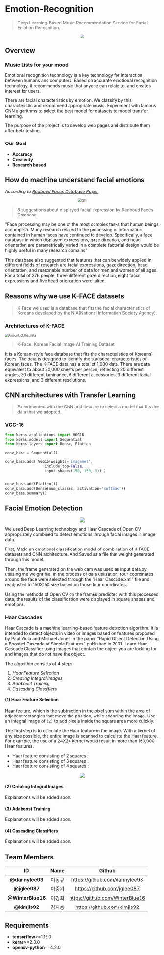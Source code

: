 # Emotion-Recognition

> Deep Learning-Based Music Recommendation Service for Facial Emotion Recognition.

<p align='center'><img src='https://i.pinimg.com/originals/c6/27/a2/c627a264744447f3bc0d0978bce1fc9c.png' style="zoom:67%;" /></p>

## Overview

### Music Lists for your mood

Emotional recognition technology is a key technology for interaction between humans and computers. Based on accurate emotional recognition technology, it recommends music that anyone can relate to, and creates interest for users.

There are facial characteristics by emotion. We classify by this characteristic and recommend appropriate music. Experiment with famous CNN algorithms to select the best model for datasets to model transfer learning.

The purpose of the project is to develop web pages and distribute them after beta testing.

### Our Goal

- **Accuracy** 
- **Creativity** 
- **Research based** 

## How do machine understand facial emotions

*According to [Radboud Faces Database Paper](http://www.socsci.ru.nl/rafd/Langner_etal_2010_CEM.pdf),*

<p align='center'><img src="https://github.com/dannylee93/Emotion-Recognition/blob/master/Images/Radboud_Faces_Database.JPG?raw=true" alt="캡처" style="zoom:67%;" /></p>

> 8 suggestions about displayed facial expression by Radboud Faces Database

"Face processing may be one of the most complex tasks that human beings accomplish. Many research related to the processing of information contained in human faces have continued to develop. Specifically, a face database in which displayed expressions, gaze direction, and head orientation are parametrically varied in a complete factorial design would be highly useful in many research domains"

This database also suggested that features that can be widely applied in different fields of research are facial expressions, gaze direction, head orientation, and reasonable number of data for men and women of all ages. For a total of 276 people, three different gaze direction, eight facial expressions and five head orientation were taken.

##  Reasons why we use K-FACE datasets

> K-Face we used is a database that fits the facial characteristics of Koreans developed by the NIA(National Information Society Agency).

### Architectures of K-FACE

<p><img src="https://github.com/k-face/k-face_2019/raw/master/image/Amount_of_the_data.png" alt="Amount_of_the_data" style="zoom:67%;" /></p>

> K-Face: Korean Facial Image AI Training Dataset

It is a Korean-style face database that fits the characteristics of Koreans' faces. The data is designed to identify the statistical characteristics of Korean faces. The K-FACE data has a total of 1,000 data. There are data equivalent to about 30,000 sheets per person, reflecting 20 different angles, 30 different luminance, 6 different accessories, 3 different facial expressions, and 3 different resolutions.

## CNN architectures with Transfer Learning

> Experimented with the CNN architecture to select a model that fits the data that we adopted.

### VGG-16

```python
from keras.applications import VGG16
from keras.models import Sequential
from keras.layers import Dense, Flatten

conv_base = Sequential()

conv_base.add( VGG16(weights='imagenet',
                  include_top=False,
                  input_shape=(150, 150, 3)) )


conv_base.add(Flatten())
conv_base.add(Dense(num_classes, activation='softmax'))
conv_base.summary()
```

## Facial Emotion Detection

<p align='center'>
    <img src="https://github.com/dannylee93/Emotion-Recognition/blob/master/Images/EmotionDetection.jpg?raw=true">
</p>

We used Deep Learning technology and Haar Cascade of Open CV appropriately combined to detect emotions through facial images in image data.

First, Made an emotional classification model of combination of K-FACE datasets and CNN architecture. And Saved as a file that weight generated through this model.

Then, the frame generated on the web cam was used as input data by utilizing the weight file. In the process of data utilization, four coordinates around the face were selected through the "Haar Cascade.xml" file and readjusted to 150X150 size based on those four coordinates.

Using the methods of Open CV on the frames predicted with this processed data, the results of the classification were displayed in square shapes and emotions.

### Haar Cascades

Haar Cascade is a machine learning-based feature detection algorithm. It is intended to detect objects in video or images based on features proposed by Paul Viola and Michael Jones in the paper "Rapid Object Detection Using a Boosted Cascade of Simple Features" published in 2001. Learn Haar Cascade Classifier using images that contain the object you are looking for and images that do not have the object.

The algorithm consists of 4 steps.

1. *Haar Feature Selection*
2. *Creating Integral Images*
3. *Adaboost Training*
4. *Cascading Classifiers*

 #### (1) Haar Feature Selection

Haar feature, which is the subtraction in the pixel sum within the area of adjacent rectangles that move the position, while scanning the image. Use an integral image of `(2)` to add pixels inside the square area more quickly.

The first step is to calculate the Haar feature in the image. With a kernel of any size possible, the entire image is scanned to calculate the Haar feature. For example, the use of a 24X24 kernel would result in more than 160,000 Haar features.

- Haar feature consisting of 2 squares : 
- Haar feature consisting of 3 squares : 
- Haar feature consisting of 4 squares :  

<p align='center'>
    <img src="https://github.com/dannylee93/Emotion-Recognition/blob/master/Images/3_Features_Haar.jpg?raw=true">
</p>

 #### (2) Creating Integral Images

Explanations will be added soon.

 #### (3) Adaboost Training

Explanations will be added soon.

 #### (4) Cascading Classifiers

Explanations will be added soon.

 #### 

## Team Members

|        ID         |  Name  |             Github              |
| :---------------: | :----: | :-----------------------------: |
|  **@dannylee93**  | 이동규 |  https://github.com/dannylee93  |
|   **@jglee087**   | 이중기 |   https://github.com/jglee087   |
| **@WinterBlue16** | 이경희 | https://github.com/WinterBlue16 |
|   **@kimjis92**   | 김지승 |   https://github.com/kimjis92   |

## Requirements

- **tensorflow**>=1.15.0
- **keras**>=2.3.0
- **opencv-python**==4.2.0

